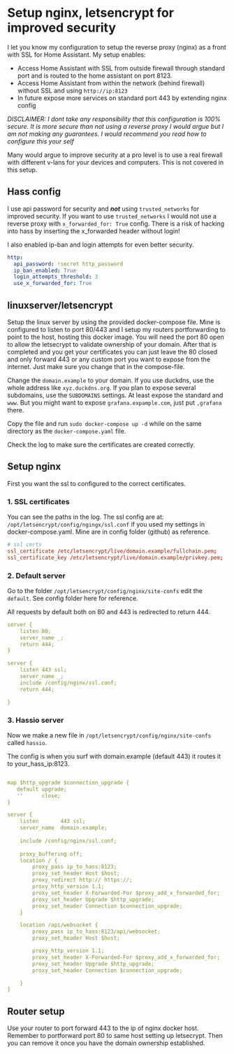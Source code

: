 # Setup nginx, letsencrypt for improved security
I let you know my configuration to setup the reverse proxy (nginx) as a front with SSL for Home Assistant. My setup enables:
- Access Home Assistant with SSL from outside firewall through standard port and is routed to the home assistant on port 8123.
- Access Home Assistant from within the network (behind firewall) without SSL and using `http://ip:8123`
- In future expose more services on standard port 443 by extending nginx config

*DISCLAIMER: I dont take any responsibility that this configuration is 100% secure. It is more secure than not using a reverse proxy I would argue but I am not making any guarantees. I would recommend you read how to configure this your self*

Many would argue to improve security at a pro level is to use a real firewall with different v-lans for your devices and computers. This is not covered in this setup.

## Hass config
I use api password for security and ***not*** using `trusted_networks` for improved security. If you want to use `trusted_networks` I would not use a reverse proxy with `x_forwarded_for: True` config. There is a risk of hacking into hass by inserting the x_forwarded header without login!

I also enabled ip-ban and login attempts for even better security.

```yaml
http:
  api_password: !secret http_password
  ip_ban_enabled: True
  login_attempts_threshold: 3
  use_x_forwarded_for: True
```

## linuxserver/letsencrypt
Setup the linux server by using the provided docker-compose file. Mine is configured to listen to port 80/443 and I setup my routers portforwarding to point to the host, hosting this docker image. You will need the port 80 open to allow the letsecrypt to validate ownership of your domain. After that is completed and you get your certificates you can just leave the 80 closed and only forward 443 or any custom port you want to expose from the internet. Just make sure you change that in the compose-file.

Change the `domain.example` to your domain. If you use duckdns, use the whole address like `xyz.duckdns.org`. If you plan to expose several subdomains, use the `SUBDOMAINS` settings. At least expose the standard and `www`. But you might want to expose `grafana.expample.com`, just put `,grafana` there.

Copy the file and run `sudo docker-compose up -d` while on the same directory as the `docker-compose.yaml` file.

Check the log to make sure the certificates are created correctly.

## Setup nginx
First you want the ssl to configured to the correct certificates.

### 1. SSL certificates
You can see the paths in the log. The ssl config are at:
`/opt/letsencrypt/config/ngingx/ssl.conf` if you used my settings in docker-compose.yaml. Mine are in config folder (github) as reference.

```conf
# ssl certs
ssl_certificate /etc/letsencrypt/live/domain.example/fullchain.pem;
ssl_certificate_key /etc/letsencrypt/live/domain.example/privkey.pem;
```

### 2. Default server
Go to the folder `/opt/letsencrypt/config/nginx/site-confs` edit the `default`. See config folder here for reference.

All requests by default both on 80 and 443 is redirected to return 444. 

```yaml
server {
	listen 80;
	server_name _;
	return 444;
}

server {
	listen 443 ssl;
	server_name _;
	include /config/nginx/ssl.conf;
	return 444;

}
```
### 3. Hassio server
Now we make a new file in `/opt/letsencrypt/config/nginx/site-confs` called `hassio`.

The config is when you surf with domain.example (default 443) it routes it to your_hass_ip:8123. 

```yaml

map $http_upgrade $connection_upgrade {
   default upgrade;
   ''      close;
}

server {
    listen       443 ssl;
    server_name  domain.example;
    
    include /config/nginx/ssl.conf;
    
    proxy_buffering off;
    location / {
        proxy_pass ip_to_hass:8123;
        proxy_set_header Host $host;
        proxy_redirect http:// https://;
        proxy_http_version 1.1;
        proxy_set_header X-Forwarded-For $proxy_add_x_forwarded_for;
        proxy_set_header Upgrade $http_upgrade;
        proxy_set_header Connection $connection_upgrade;
    }

    location /api/websocket {
        proxy_pass ip_to_hass:8123/api/websocket;
        proxy_set_header Host $host;

        proxy_http_version 1.1;
        proxy_set_header X-Forwarded-For $proxy_add_x_forwarded_for;
        proxy_set_header Upgrade $http_upgrade;
        proxy_set_header Connection $connection_upgrade;

    }
}

```

## Router setup
Use your router to port forward 443 to the ip of nginx docker host. Remember to portforward port 80 to same host setting up letsecrypt. Then you can remove it once you have the domain ownership established.